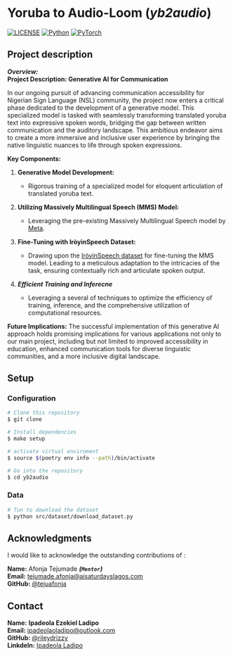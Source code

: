# Yoruba  to Audio-Loom (***yb2audio***)

[![LICENSE](https://img.shields.io/badge/license-MIT-green?style=flat-square)](LICENSE)
[![Python](https://img.shields.io/badge/python-3.10-blue.svg?style=flat-square)](https://www.python.org/)
[![PyTorch](https://img.shields.io/badge/PyTorch-2.1.0-orange)](https://pytorch.org/)

## Project description

***Overview:*** \
**Project Description: Generative AI for Communication**

In our ongoing pursuit of advancing communication accessibility for Nigerian Sign Language (NSL) community, the project now enters a critical phase dedicated to the development of a generative model. This specialized model is tasked with seamlessly transforming translated yoruba text into expressive spoken words, bridging the gap between written communication and the auditory landscape. This ambitious endeavor aims to create a more immersive and inclusive user experience by bringing the native linguistic nuances to life through spoken expressions.

**Key Components:**

1. **Generative Model Development:**
   - Rigorous training of a specialized model for eloquent articulation of translated yoruba text.

2. **Utilizing Massively Multilingual Speech (MMS) Model:**
   - Leveraging the pre-existing Massively Multilingual Speech model by [Meta](https://huggingface.co/facebook/mms-tts-yor).

3. **Fine-Tuning with IròyìnSpeech Dataset:**
   - Drawing upon the [IròyìnSpeech dataset](https://arxiv.org/abs/2307.16071) for fine-tuning the MMS model. Leading to a meticulous adaptation to the intricacies of the task, ensuring contextually rich and articulate spoken output.

4. ***Efficient Training and Inferecne***
   - Leveraging a several  of techniques to optimize the efficiency of training, inference, and the comprehensive utilization of computational resources.

**Future Implications:**
The successful implementation of this generative AI approach holds promising implications for various applications not only to our main project, including but not limited to improved accessibility in education, enhanced communication tools for diverse linguistic communities, and a more inclusive digital landscape.

## Setup

### Configuration

```bash
# Clone this repository
$ git clone

# Install dependencies
$ make setup

# activate virtual enviroment
$ source $(poetry env info --path)/bin/activate

# Go into the repository
$ cd yb2audio
```

### Data

```bash
# Tun to download the dataset
$ python src/dataset/download_dataset.py
```

## Acknowledgments

I would like to acknowledge the outstanding contributions of :

**Name:** Afonja Tejumade ***(```Mentor```)***  
**Email:** <tejumade.afonja@aisaturdayslagos.com>  
**GitHub:** [@tejuafonja](https://github.com/tejuafonja)

## Contact

**Name:** **Ipadeola Ezekiel Ladipo**  
**Email:** <ipadeolaoladipo@outlook.com>  
**GitHub:** [@rileydrizzy](https://github.com/rileydrizzy)  
**Linkdeln:** [Ipadeola Ladipo](https://www.linkedin.com/in/ladipo-ipadeola/)

